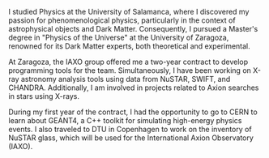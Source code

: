 I studied Physics at the University of Salamanca, where I discovered my passion for phenomenological physics, particularly in the context of astrophysical objects and Dark Matter. Consequently, I pursued a Master's degree in "Physics of the Universe" at the University of Zaragoza, renowned for its Dark Matter experts, both theoretical and experimental.

At Zaragoza, the IAXO group offered me a two-year contract to develop programming tools for the team. Simultaneously, I have been working on X-ray astronomy analysis tools using data from NuSTAR, SWIFT, and CHANDRA. Additionally, I am involved in projects related to Axion searches in stars using X-rays.

During my first year of the contract, I had the opportunity to go to CERN to learn about GEANT4, a C++ toolkit for simulating high-energy physics events. I also traveled to DTU in Copenhagen to work on the inventory of NuSTAR glass, which will be used for the International Axion Observatory (IAXO).
